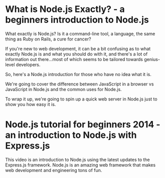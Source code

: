 <!--
name: node-video
version : 0.0.1
title : "Node.js with Express.js"
description: "This is an introduction to Node.js using the latest updates to the Express.js framework."
homepage : "http://www.learncode.academy"
author : "LearnCode.academy"
freshnessDate : 2014-04-20
license : "Standard Youtube License"
url : "http://www.learncode.academy"
-->

<!-- @section -->

# What is Node.js Exactly? - a beginners introduction to Node.js

<!-- @asset, "contentType": "outlearn/video", "provider": "youtube", "url": "https://www.youtube.com/embed/pU9Q6oiQNd0" -->

What exactly is Node.js? Is it a command-line tool, a language, the same thing as Ruby on Rails, a cure for cancer?

If you're new to web development, it can be a bit confusing as to what exactly Node.js is and what you should do with it, and there's a lot of information out there...most of which seems to be tailored towards genius-level developers.

So, here's a Node.js introduction for those who have no idea what it is.

We're going to cover the difference between JavaScript in a browser vs JavaScript in Node.js and the common uses for Node.js.

To wrap it up, we're going to spin up a quick web server in Node.js just to show you how easy it is.

<!-- @asset, "contentType" : "outlearn/prototype-feature", "text" : "{ \"task\": \"Summarize Node.js\", \"deliverable\" : \"Write a one-paragraph summary of what Node.js is and paste it here.\" }"-->

<!-- @section -->

# Node.js tutorial for beginners 2014 - an introduction to Node.js with Express.js

<!-- @asset, "contentType": "outlearn/video", "provider": "youtube", "url": "https://www.youtube.com/embed/FqMIyTH9wSg" -->


This video is an introduction to Node.js using the latest updates to the Express.js framework. Node.js is an amazing web framework that makes web development and engineering tons of fun.

